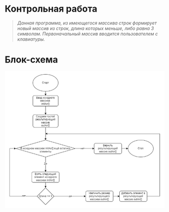 # Контрольная работа

 > *Данная программа, из имеющегося массива строк формирует новый массив из строк, длина которых меньше, либо равна 3 символам. Первоначальный массив вводится пользователем с клавиатуры.*

 # Блок-схема
![diagram](Diagram.png)

